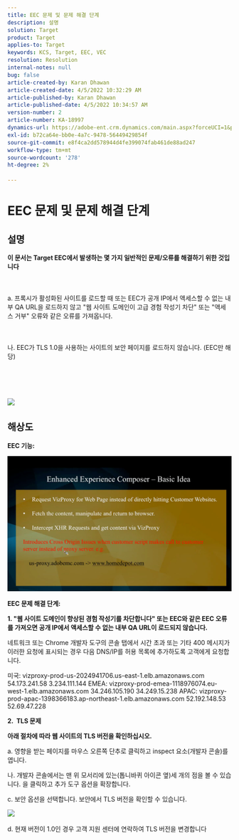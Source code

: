```yaml
---
title: EEC 문제 및 문제 해결 단계
description: 설명
solution: Target
product: Target
applies-to: Target
keywords: KCS, Target, EEC, VEC
resolution: Resolution
internal-notes: null
bug: false
article-created-by: Karan Dhawan
article-created-date: 4/5/2022 10:32:29 AM
article-published-by: Karan Dhawan
article-published-date: 4/5/2022 10:34:57 AM
version-number: 2
article-number: KA-18997
dynamics-url: https://adobe-ent.crm.dynamics.com/main.aspx?forceUCI=1&pagetype=entityrecord&etn=knowledgearticle&id=11a03cad-cbb4-ec11-983f-000d3a5d0d73
exl-id: b72ca64e-bb0e-4a7c-9478-56449429854f
source-git-commit: e8f4ca2dd578944d4fe399074fab461de88ad247
workflow-type: tm+mt
source-wordcount: '278'
ht-degree: 2%

---
```


# EEC 문제 및 문제 해결 단계

## 설명

<b>이 문서는 Target EEC에서 발생하는 몇 가지 일반적인 문제/오류를 해결하기 위한 것입니다</b><br><br> <br><br>a. 프록시가 활성화된 사이트를 로드할 때 또는 EEC가 공개 IP에서 액세스할 수 없는 내부 QA URL을 로드하지 않고 &quot;웹 사이트 도메인이 고급 경험 작성기 차단&quot; 또는 &quot;액세스 거부&quot; 오류와 같은 오류를 가져옵니다.<br><br> <br><br>나. EEC가 TLS 1.0을 사용하는 사이트의 보안 페이지를 로드하지 않습니다. (EEC만 해당) <br><br> <br><br> <br><br>![](https://adobe-ent.crm.dynamics.com/api/data/v9.0/msdyn_knowledgearticleimages%289163ac73-37ab-ec11-983f-000d3a349523%29/msdyn_blobfile/$value)

## 해상도


<b>EEC 기능:</b>

![](assets/6ea1c39f-52ab-ec11-983f-000d3a3496ef.png)



<b>EEC 문제 해결 단계:</b>

<b>1. &quot;웹 사이트 도메인이 향상된 경험 작성기를 차단합니다&quot; 또는 EEC와 같은 EEC 오류를 가져오면 공개 IP에서 액세스할 수 없는 내부 QA URL이 로드되지 않습니다.</b>

네트워크 또는 Chrome 개발자 도구의 콘솔 탭에서 시간 초과 또는 기타 400 메시지가 이러한 요청에 표시되는 경우 다음 DNS/IP를 허용 목록에 추가하도록 고객에게 요청합니다.

미국: vizproxy-prod-us-2024941706.us-east-1.elb.amazonaws.com
54.173.241.58 3.234.111.144 EMEA: vizproxy-prod-emea-1118976074.eu-west-1.elb.amazonaws.com
34.246.105.190 34.249.15.238 APAC: vizproxy-prod-apac-1398366183.ap-northeast-1.elb.amazonaws.com
52.192.148.53 52.69.47.228



<b>2.  TLS 문제</b>

<b>아래 절차에 따라 웹 사이트의 TLS 버전을 확인하십시오.</b>

a. 영향을 받는 페이지를 마우스 오른쪽 단추로 클릭하고 inspect 요소(개발자 콘솔)를 엽니다.

나. 개발자 콘솔에서는 맨 위 모서리에 있는(톱니바퀴 아이콘 옆)세 개의 점을 볼 수 있습니다. 을 클릭하고 추가 도구 옵션을 확장합니다.

c. 보안 옵션을 선택합니다. 보안에서 TLS 버전을 확인할 수 있습니다.

![](https://experienceleague.adobe.com/docs/target/assets/firefox_more_info_3.png?lang=en)

d. 현재 버전이 1.0인 경우 고객 지원 센터에 연락하여 TLS 버전을 변경합니다
